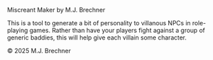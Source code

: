 Miscreant Maker by M.J. Brechner

This is a tool to generate a bit of personality to villanous NPCs in role-playing games. Rather than have your players fight against a group of generic baddies, this will help give each villain some character.

© 2025 M.J. Brechner